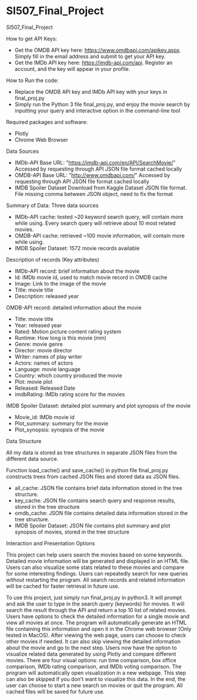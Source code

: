 # SI507_Final_Project
SI507_Final_Project

How to get API Keys:
* Get the OMDB API key here: https://www.omdbapi.com/apikey.aspx. Simply fill in the email address and submit to get your API key.
* Get the IMDb API key here: https://imdb-api.com/api. Register an account, and the key will appear in your profile.

How to Run the code:
* Replace the OMDB API key and IMDb API key with your keys in final_proj.py
* Simply run the Python 3 file final_proj.py, and enjoy the movie search by inputting your query and interactive option in the command-line tool

Required packages and software:
* Plotly
* Chrome Web Browser

Data Sources
* IMDb-API
Base URL: "https://imdb-api.com/en/API/SearchMovie/" 
Accessed by requesting through API
JSON file format cached locally
* OMDB-API
Base URL: "http://www.omdbapi.com/"
Accessed by requesting through API
JSON file format cached locally
* IMDB Spoiler Dataset
Download from Kaggle Dataset
JSON file format. File missing comma between JSON object, need to fix the format

Summary of Data:
Three data sources
* IMDb-API cache: tested ~20 keyword search query, will contain more while using. Every search query will retrieve about 10 most related movies.
* OMDB-API cache: retrieved ~100 movie information, will contain more while using.
* IMDB Spoiler Dataset: 1572 movie records available

Description of records (Key attributes)
* IMDb-API record: brief information about the movie
* Id: IMDb movie id, used to match movie record in OMDB cache
* Image: Link to the image of the movie
* Title: movie title
* Description: released year

OMDB-API record: detailed information about the movie
* Title: movie title
* Year: released year
* Rated: Motion picture content rating system
* Runtime: How long is this movie (min)
* Genre: movie genre
* Director: movie director
* Writer: names of play writer
* Actors: names of actors
* Language: movie language
* Country: which country produced the movie
* Plot: movie plot
* Released: Released Date
* imdbRating: IMDb rating score for the movies

IMDB Spoiler Dataset: detailed plot summary and plot synopsis of the movie
* Movie_id: IMDb movie id
* Plot_summary: summary for the movie
* Plot_synopsis: synopsis of the movie

Data Structure

All my data is stored as tree structures in separate JSON files from the different data source.

Function load_cache() and save_cache() in python file final_proj.py constructs trees from cached JSON files and stored data as JSON files.
* all_cache: JSON file contains brief data information stored in the tree structure.
* key_cache: JSON file contains search query and response results, stored in the tree structure
* omdb_cache: JSON file contains detailed data information stored in the tree structure. 
* IMDB Spoiler Dataset: JSON file contains plot summary and plot synopsis of movies, stored in the tree structure

Interaction and Presentation Options

This project can help users search the movies based on some keywords. Detailed movie information will be generated and displayed in an HTML file.  Users can also visualize some stats related to these movies and compare for some interesting findings. Users can repeatedly search for new queries without restarting the program. All search records and related information will be cached for faster retrieval in future use.

To use this project, just simply run final_proj.py in python3. It will prompt and ask the user to type in the search query (keywords) for movies. It will search the result through the API and return a top 10 list of related movies. Users have options to check the detailed information for a single movie and view all movies at once. The program will automatically generate an HTML file containing this information and open it in the Chrome web browser (Only tested in MacOS). After viewing the web page, users can choose to check other movies if needed. It can also skip viewing the detailed information about the movie and go to the next step. Users now have the option to visualize related data generated by using Plotly and compare different movies. There are four visual options: run time comparison, box office comparison, IMDb rating comparison, and IMDb voting comparison. The program will automatically open visualization in a new webpage. This step can also be skipped if you don’t want to visualize this data. In the end, the user can choose to start a new search on movies or quit the program. All cached files will be saved for future use.

